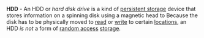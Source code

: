 **HDD** - An HDD or *hard disk drive* is a kind of [persistent storage](docs/Glossary/Persistent%20Storage.md) device that stores information on a spinning disk using a magnetic head to  Because the disk has to be physically moved to [read](docs/Glossary/Read.md) or [write](docs/Glossary/Write.md) to certain [locations](docs/Glossary/Memory%20Address.md), an HDD *is not* a form of [random access](docs/Glossary/Random%20Access.md) [storage](docs/Glossary/Memory.md).